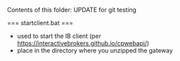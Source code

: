 Contents of this folder:
UPDATE for git testing

=== startclient.bat ===
- used to start the IB client (per https://interactivebrokers.github.io/cpwebapi/)
- place in the directory where you unzipped the gateway
